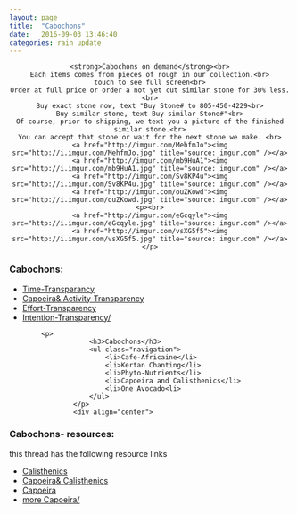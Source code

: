 ```yaml
---
layout: page
title:  "Cabochons"
date:   2016-09-03 13:46:40
categories: rain update
---
```



<div align="center">

	<strong>Cabochons on demand</strong><br>
	Each items comes from pieces of rough in our collection.<br>
	touch to see full screen<br>
	Order at full price or order a not yet cut similar stone for 30% less.<br>
	Buy exact stone now, text "Buy Stone# to 805-450-4229<br>
	Buy similar stone, text Buy similar Stone#"<br>
	Of course, prior to shipping, we text you a picture of the finished similar stone.<br>
	You can accept that stone or wait for the next stone we make. <br>
	<a href="http://imgur.com/MehfmJo"><img src="http://i.imgur.com/MehfmJo.jpg" title="source: imgur.com" /></a>
	<a href="http://imgur.com/mb9HuA1"><img src="http://i.imgur.com/mb9HuA1.jpg" title="source: imgur.com" /></a>
	<a href="http://imgur.com/Sv8KP4u"><img src="http://i.imgur.com/Sv8KP4u.jpg" title="source: imgur.com" /></a>
	<a href="http://imgur.com/ouZKowd"><img src="http://i.imgur.com/ouZKowd.jpg" title="source: imgur.com" /></a><p><br>
	<a href="http://imgur.com/eGcqyle"><img src="http://i.imgur.com/eGcqyle.jpg" title="source: imgur.com" /></a>
	<a href="http://imgur.com/vsXG5f5"><img src="http://i.imgur.com/vsXG5f5.jpg" title="source: imgur.com" /></a></p>
</div>


<div align="left">
<p>
						<h3>Cabochons:</h3> 
						<ul class="navigation">
						    <li><a href="http://www.military.com/military-fitness/workouts/avoid-gym-by-using-calisthenics">Time-Transparancy</a></li>
						    <li><a href="https://www.onnit.com/academy/the-top-5-capoeira-moves-to-get-started/">Capoeira&amp; Activity-Transparency</a></li>
						    <li><a href="https://www.theguardian.com/lifeandstyle/2007/mar/17/healthandwellbeing.features4">Effort-Transparency</a></li>
						    <li><a href="http://www.capoeira-world.com/capoeira-moves/free-capoeira-video-lessons/">Intention-Transparency/<a></li>
						</ul>
						</p>

			<p>
						<h3>Cabochons</h3>
						<ul class="navigation">
						    <li>Cafe-Africaine</li>
						    <li>Kertan Chanting</li>
						    <li>Phyto-Nutrients</li>
						    <li>Capoeira and Calisthenics</li>
						    <li>One Avocado<li>
						</ul>
					</p>	
					<div align="center">
</div><div>			
<p>
						<h3>Cabochons- resources:</h3> this thread has the following resource links
						<ul class="navigation">
						    <li><a href="http://www.military.com/military-fitness/workouts/avoid-gym-by-using-calisthenics">Calisthenics</a></li>
						    <li><a href="https://www.onnit.com/academy/the-top-5-capoeira-moves-to-get-started/">Capoeira&amp; Calisthenics</a></li>
						    <li><a href="https://www.theguardian.com/lifeandstyle/2007/mar/17/healthandwellbeing.features4">Capoeira</a></li>
						    <li><a href="http://www.capoeira-world.com/capoeira-moves/free-capoeira-video-lessons/">more Capoeira/<a></li>
						</ul>
						</p>
</div>
